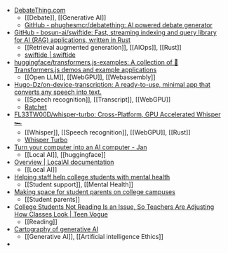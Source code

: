 - [DebateThing.com](https://debatething.com/)
	- [[Debate]], [[Generative AI]]
	- [GitHub - phughesmcr/debatething: AI powered debate generator](https://github.com/phughesmcr/debatething)
- [GitHub - bosun-ai/swiftide: Fast, streaming indexing and query library for AI (RAG) applications, written in Rust](https://github.com/bosun-ai/swiftide)
	- [[Retrieval augmented generation]], [[AIOps]], [[Rust]]
	- [swiftide | swiftide](https://swiftide.rs/)
- [huggingface/transformers.js-examples: A collection of 🤗 Transformers.js demos and example applications](https://github.com/huggingface/transformers.js-examples)
	- [[Open LLM]], [[WebGPU]], [[Webassembly]]
- [Hugo-Dz/on-device-transcription: A ready-to-use, minimal app that converts any speech into text.](https://github.com/Hugo-Dz/on-device-transcription)
	- [[Speech recognition]], [[Transcript]], [[WebGPU]]
	- [Ratchet](https://www.ratchet.sh/)
- [FL33TW00D/whisper-turbo: Cross-Platform, GPU Accelerated Whisper 🏎️](https://github.com/FL33TW00D/whisper-turbo)
	- [[Whisper]], [[Speech recognition]], [[WebGPU]], [[Rust]]
	- [Whisper Turbo](https://whisper-turbo.com/#)
- [Turn your computer into an AI computer - Jan](https://jan.ai/)
	- [[Local AI]], [[huggingface]]
- [Overview | LocalAI documentation](https://localai.io/)
	- [[Local AI]]
- [Helping staff help college students with mental health](https://www.insidehighered.com/news/student-success/health-wellness/2024/09/17/helping-staff-help-college-students-mental-health)
	- [[Student support]], [[Mental Health]]
- [Making space for student parents on college campuses](https://www.insidehighered.com/news/student-success/college-experience/2024/09/19/making-space-student-parents-college-campuses)
	- [[Student parents]]
- [College Students Not Reading Is an Issue, So Teachers Are Adjusting How Classes Look | Teen Vogue](https://www.teenvogue.com/story/college-students-not-reading)
	- [[Reading]]
- [Cartography of generative AI](https://cartography-of-generative-ai.net/)
	- [[Generative AI]], [[Artificial intelligence Ethics]]
-
